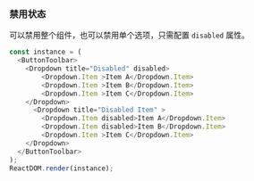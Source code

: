 ### 禁用状态

可以禁用整个组件，也可以禁用单个选项，只需配置 `disabled` 属性。

<!--start-code-->
```js
const instance = (
  <ButtonToolbar>
    <Dropdown title="Disabled" disabled>
        <Dropdown.Item >Item A</Dropdown.Item>
        <Dropdown.Item >Item B</Dropdown.Item>
        <Dropdown.Item >Item C</Dropdown.Item>
    </Dropdown>
      <Dropdown title="Disabled Item" >
        <Dropdown.Item disabled>Item A</Dropdown.Item>
        <Dropdown.Item disabled>Item B</Dropdown.Item>
        <Dropdown.Item >Item C</Dropdown.Item>
    </Dropdown>
  </ButtonToolbar>
);
ReactDOM.render(instance);
```
<!--end-code-->

